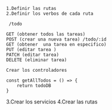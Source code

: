 

    1.Definir las rutas
    2.Definir los verbos de cada ruta

     /todo

    GET (obtener todos las tareas)
    POST (crear una nueva tarea) /todo/:id
    GET (obtener  una tarea en especifico)
    PUT (editar tarea )
    PATCH (editar tarea)
    DELETE (eliminar tarea)

    Crear los controladores

    const getAllTodos = () => {
        return todoDB
    }
   3.Crear los servicios
   4.Crear las rutas
